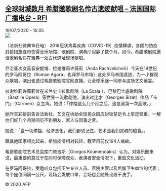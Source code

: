 <!--1595166918000-->
[全球封城数月 希腊邀歌剧名伶古遗迹献唱 – 法国国际广播电台 - RFI](http://www.rfi.fr//cn/contenu/20200719-%E5%85%A8%E7%90%83%E5%B0%81%E5%9F%8E%E6%95%B0%E6%9C%88-%E5%B8%8C%E8%85%8A%E9%82%80%E6%AD%8C%E5%89%A7%E5%90%8D%E4%BC%B6%E5%8F%A4%E9%81%97%E8%BF%B9%E7%8C%AE%E5%94%B1)
------

<div>19/07/2020 - 15:05</div><img src="https://s.rfi.fr/media/display/15439aa0-c9c5-11ea-9294-005056bff430/w:310/p:16x9/int0012b.200719210502.jpg"><div class="t-content__body u-clearfix"><div class="m-interstitial"></div><p>（法新社雅典18日电）    2019冠状病毒疾病（COVID-19）疫情肆虐，各国的防疫封锁措施连带使得音乐场馆、歌剧院、演奏厅寂静了数个月，如今，希腊歌剧院邀请歌剧名伶在雅典一处古代遗址现场献唱。</p><p>    乔治亚次女高音安妮塔．拉谢维莉许薇莉（Anita Rachvelishvili）今天在19世纪的罗马阿哥拉（Roman Agora，也译罗马市场）这处罗马帝国遗迹，为一小群观众献唱，演出也透过希腊歌剧院官网直播，让全球乐迷一同参与这场艺文飨宴。</p><p>    拉谢维莉许薇莉曾在米兰史卡拉歌剧院（La Scala ）、巴黎巴士底歌剧院（Bastille Opera）等世界一流歌剧院，演出过比才（Georges Bizet）作品「卡门」（Carmen）女主角。她说：「停摆这么几个月之后，这是我第一次高歌。」</p><p>    她昨天彩排前告诉法新社，艺文在协助全球民众因应封锁禁足令上举足轻重，一解他们好几个月期间见不到朋友、家人与同事之苦。</p><p>    她说：「当一切停摆、经济恶化，我们都须记住，艺术是我们灵魂的粮食。」</p><p>    跟其他国家相比起来，希腊疫情相对较轻，截至目前仅194人病故。</p><p>    希腊歌剧院艺术总监库门塔吉斯（Giorgos Koumendakis）认为，对娱乐圈来说，最重要的莫过于在同时保障观众、表演者安全情况下，重启文化活动。</p><p>    在罗马阿哥拉，受邀听众包括卫生专业人员、医院主管以及希腊卫生单位的代表；每个座位间隔一公尺，现场会发放口罩，会场也会随处设置干洗手。</p><p class="t-copyright">© 2020 AFP</p>        </div>
